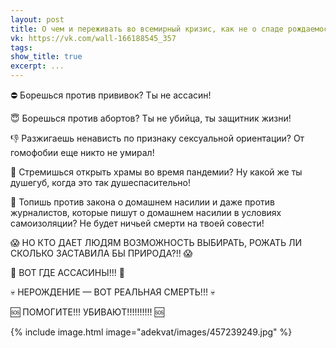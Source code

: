 ```yaml
---
layout: post
title: О чем и переживать во всемирный кризис, как не о спаде рождаемости?!
vk: https://vk.com/wall-166188545_357
tags: 
show_title: true
excerpt: ...
---
```

⛔ Борешься против прививок? Ты не ассасин!

😇  Борешься против абортов? Ты не убийца, ты защитник жизни!

👎 Разжигаешь ненависть по признаку сексуальной ориентации? От гомофобии еще никто не умирал!

🙏 Стремишься открыть храмы во время пандемии? Ну какой же ты душегуб, когда это так душеспасительно!

👊 Топишь против закона о домашнем насилии и даже против журналистов, которые пишут о домашнем насилии в условиях самоизоляции? Не будет ничьей смерти на твоей совести!

😱 НО КТО ДАЕТ ЛЮДЯМ ВОЗМОЖНОСТЬ ВЫБИРАТЬ, РОЖАТЬ ЛИ СКОЛЬКО ЗАСТАВИЛА БЫ ПРИРОДА?!! 😱

👹 ВОТ ГДЕ АССАСИНЫ!!! 👹

💀 НЕРОЖДЕНИЕ — ВОТ РЕАЛЬНАЯ СМЕРТЬ!!! 💀

🆘 ПОМОГИТЕ!!! УБИВАЮТ!!!!!!!!!! 🆘

{% include image.html image="adekvat/images/457239249.jpg" %}